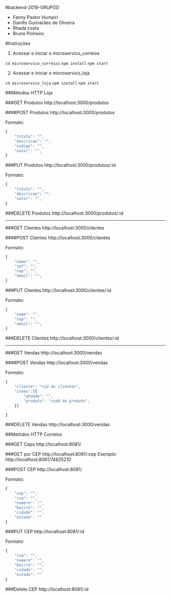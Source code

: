 ﻿#backend-2018-GRUPOD

- Fanny Pastor Humpiri
- Danillo Guimarães de Oliveira
- Rhada costa
- Bruno Pinheiro

#Instruções

1. Acessar e iniciar o microservico_correios

`cd microservico_correios`
`npm install`
`npm start`

2. Acessar e iniciar o microservico_loja

`cd microservico_loja`
`npm install`
`npm start`

##Métodos HTTP Loja

###GET Produtos
http://localhost:3000/produtos

####POST Produtos
http://localhost:3000/produtos

Formato:

```javascript
{
	"titulo": "",
	"descricao": "",
	"codigo": "",
	"valor": "",
}
```

###PUT Produtos
http://localhost:3000/produtos/:id

Formato:

```javascript
{
	"titulo": "",
	"descricao": "",
	"valor": "",
}
```

###DELETE Produtos
http://localhost:3000/produtos/:id

---

###GET Clientes
http://localhost:3000/clientes

####POST Clientes
http://localhost:3000/clientes

Formato:

```javascript
{
	"nome": "",
	"cpf": "",
	"cep": "",
	"email": "",
}
```

###PUT Clientes
http://localhost:3000/clientes/:id

Formato:

```javascript
{
	"nome": "",
	"cep": "",
	"email": "",
}
```

###DELETE Clientes
http://localhost:3000/clientes/:id

---

###GET Vendas
http://localhost:3000/vendas

####POST Vendas
http://localhost:3000/vendas

Formato:

```javascript
{
	"cliente": "<id do cliente>",
	"items":[{
		"qtdade": "",
		"produto": "<idd do produto",
	}]

}
```

###DELETE Vendas
http://localhost:3000/vendas

##Metódos HTTP Correios

###GET Ceps
http://localhost:8081/

###GET por CEP
http://localhost:8081/:cep
_Exemplo: http://localhost:8081/74825210_

###POST CEP
http://localhost:8081/

Formato:

```javascript
{
	"cep": "",
	"rua": "",
	"numero": "",
	"bairro": "",
	"cidade": "",
	"estado": ""
}
```

###PUT CEP
http://localhost:8081/:id

Formato:

```javascript
{
	"rua": "",
	"numero": "",
	"bairro": "",
	"cidade": "",
	"estado": ""
}
```

###Delete CEP
http://localhost:8081/:id
